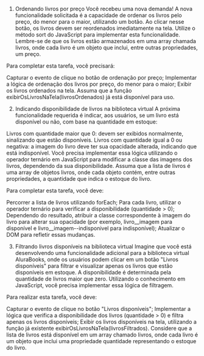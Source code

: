 1) Ordenando livros por preço
Você recebeu uma nova demanda! A nova funcionalidade solicitada é a capacidade de ordenar os livros pelo preço, do menor para o maior, utilizando um botão. Ao clicar nesse botão, os livros devem ser reordenados imediatamente na tela. Utilize o método sort do JavaScript para implementar esta funcionalidade. Lembre-se de que os livros estão armazenados em uma array chamada livros, onde cada livro é um objeto que inclui, entre outras propriedades, um preço.

Para completar esta tarefa, você precisará:

Capturar o evento de clique no botão de ordenação por preço;
Implementar a lógica de ordenação dos livros por preço, do menor para o maior;
Exibir os livros ordenados na tela.
Assuma que a função exibirOsLivrosNaTela(livrosOrdenados) já está disponível para uso.

2) Indicando disponibilidade de livros na biblioteca virtual
A próxima funcionalidade requerida é indicar, aos usuários, se um livro está disponível ou não, com base na quantidade em estoque:

Livros com quantidade maior que 0: devem ser exibidos normalmente, sinalizando que estão disponíveis.
Livros com quantidade igual a 0 ou negativa: a imagem do livro deve ter sua opacidade alterada, indicando que está indisponível.
Você precisa implementar essa lógica utilizando o operador ternário em JavaScript para modificar a classe das imagens dos livros, dependendo da sua disponibilidade. Assuma que a lista de livros é uma array de objetos livros, onde cada objeto contém, entre outras propriedades, a quantidade que indica o estoque do livro.

Para completar esta tarefa, você deve:

Percorrer a lista de livros utilizando forEach;
Para cada livro, utilizar o operador ternário para verificar a disponibilidade (quantidade > 0);
Dependendo do resultado, atribuir a classe correspondente à imagem do livro para alterar sua opacidade (por exemplo, livro__imagem para disponível e livro__imagem--indisponivel para indisponível);
Atualizar o DOM para refletir essas mudanças.

3) Filtrando livros disponíveis na biblioteca virtual
Imagine que você está desenvolvendo uma funcionalidade adicional para a biblioteca virtual AluraBooks, onde os usuários podem clicar em um botão "Livros disponíveis" para filtrar e visualizar apenas os livros que estão disponíveis em estoque. A disponibilidade é determinada pela quantidade de livros maior que zero. Utilizando o conhecimento em JavaScript, você precisa implementar essa lógica de filtragem.

Para realizar esta tarefa, você deve:

Capturar o evento de clique no botão "Livros disponíveis";
Implementar a lógica que verifica a disponibilidade dos livros (quantidade > 0) e filtra apenas os livros disponíveis;
Exibir os livros disponíveis na tela, utilizando a função já existente exibirOsLivrosNaTela(livrosFiltrados).
Considere que a lista de livros está disponível em um array chamado livros, onde cada livro é um objeto que inclui uma propriedade quantidade representando o estoque do livro.